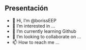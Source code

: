## Presentación
- 👋 Hi, I’m @borissEEP
- 👀 I’m interested in ...
- 🌱 I’m currently learning Github
- 💞️ I’m looking to collaborate on ...
- 📫 How to reach me ...

<!---
borissEEP/borissEEP is a ✨ special ✨ repository because its `README.md` (this file) appears on your GitHub profile.
You can click the Preview link to take a look at your changes.
--->
